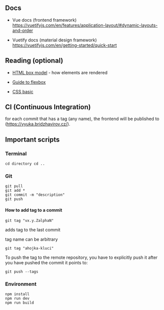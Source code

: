 
## Docs

- Vue docs (frontend framework)
    https://vuetifyjs.com/en/features/application-layout/#dynamic-layouts-and-order

- Vuetify docs (material design framework)
    https://vuetifyjs.com/en/getting-started/quick-start

## Reading (optional)

- [HTML box model](https://www.w3schools.com/css/css_boxmodel.asp) - how elements are rendered

- [Guide to flexbox](https://css-tricks.com/snippets/css/a-guide-to-flexbox/)

- [CSS basic](https://developer.mozilla.org/en-US/docs/Learn/Getting_started_with_the_web/CSS_basics)

## CI (Continuous Integration)

for each commit that has a tag (any name), the frontend will be published to (https://vyuka.bridzhavirov.cz/).

## Important scripts

### Terminal

`
cd directory
cd ..
`


### Git

```
git pull
git add *
git commit -m "description"
git push
```

#### How to add tag to a commit

```
git tag "vx.y.ZalphaN"
```

adds tag to the last commit

tag name can be arbitrary


```
git tag "ahojka-kluci"
```

To push the tag to the remote repository, you have to explicitly push it after you have pushed the commit it points to:

```
git push --tags
```

### Environment

```
npm install
npm run dev
npm run build
```

